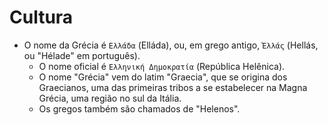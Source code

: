 # Cultura

-   O nome da Grécia é `Ελλάδα` (Elláda), ou, em grego antigo, `Ἑλλάς` (Hellás, ou "Hélade" em português).
    -   O nome oficial é `Ελληνική Δημοκρατία` (República Helênica).
    -   O nome "Grécia" vem do latim "Graecia", que se origina dos Graecianos, uma das primeiras tribos a se estabelecer na Magna Grécia, uma região no sul da Itália.
    -   Os gregos também são chamados de "Helenos".
